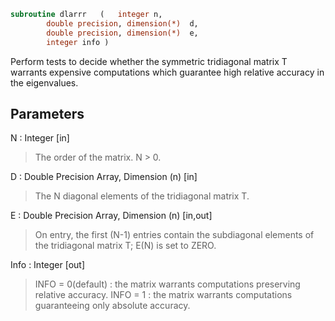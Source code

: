 ```fortran
subroutine dlarrr	(	integer	n,
		double precision, dimension(*)	d,
		double precision, dimension(*)	e,
		integer	info )
```

 Perform tests to decide whether the symmetric tridiagonal matrix T
 warrants expensive computations which guarantee high relative accuracy
 in the eigenvalues.

## Parameters
N : Integer [in]
> The order of the matrix. N > 0.

D : Double Precision Array, Dimension (n) [in]
> The N diagonal elements of the tridiagonal matrix T.

E : Double Precision Array, Dimension (n) [in,out]
> On entry, the first (N-1) entries contain the subdiagonal
> elements of the tridiagonal matrix T; E(N) is set to ZERO.

Info : Integer [out]
> INFO = 0(default) : the matrix warrants computations preserving
> relative accuracy.
> INFO = 1          : the matrix warrants computations guaranteeing
> only absolute accuracy.

